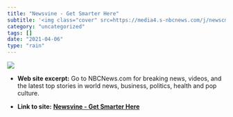 ```yaml
---
title: "Newsvine - Get Smarter Here"
subtitle: '<img class="cover" src=https://media4.s-nbcnews.com/j/newscms/2019_01/2705191/nbc-social-default_b6f...'
category: "uncategorized"
tags: []
date: "2021-04-06"
type: "rain"
---
```

<img class="cover" src=https://media4.s-nbcnews.com/j/newscms/2019_01/2705191/nbc-social-default_b6fa4fef0d31ca7e8bc7ff6d117ca9f4.nbcnews-fp-1024-512.png>



* **Web site excerpt:** Go to NBCNews.com for breaking news, videos, and the latest top stories in world news, business, politics, health and pop culture.

* **Link to site:** **[Newsvine - Get Smarter Here](http://www.newsvine.com)**